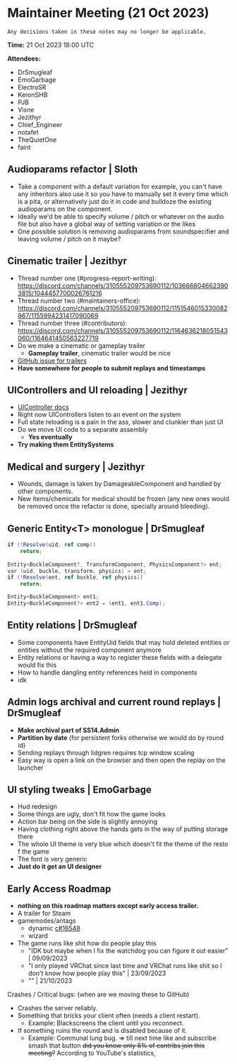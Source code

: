 ﻿# Maintainer Meeting (21 Oct 2023)
```admonish info
Any decisions taken in these notes may no longer be applicable.
```

**Time:** 21 Oct 2023 18:00 UTC

**Attendees:**
- DrSmugleaf
- EmoGarbage
- ElectroSR
- KeronSHB
- PJB
- Visne
- Jezithyr
- Chief_Engineer
- notafet
- TheQuietOne
- faint

## Audioparams refactor | Sloth
- Take a component with a default variation for example, you can't have any inheritors also use it so you have to manually set it every time which is a pita, or alternatively just do it in code and bulldoze the existing audioparams on the component.
- Ideally we'd be able to specify volume / pitch or whatever on the audio file but also have a global way of setting variation or the likes
- One possible solution is removing audioparams from soundspecifier and leaving volume / pitch on it maybe?


## Cinematic trailer | Jezithyr
- Thread number one (#progress-report-writing): https://discord.com/channels/310555209753690112/1036668046623903815/1044457700026761216
- Thread number two (#maintainers-office): https://discord.com/channels/310555209753690112/1151546015330082867/1155994231417090069
- Thread number three (#contributors): https://discord.com/channels/310555209753690112/1164636218051543060/1164641450563227719
- Do we make a cinematic or gameplay trailer
    - **Gameplay trailer**, cinematic trailer would be nice
- [GitHub issue for trailers](https://github.com/space-wizards/space-station-14/issues/20478)
- **Have somewhere for people to submit replays and timestamps**


## UIControllers and UI reloading | Jezithyr
- [UIController docs](https://docs.spacestation14.com/en/robust-toolbox/user-interface.html#ui-controllers)
- Right now UIControllers listen to an event on the system
- Full state reloading is a pain in the ass, slower and clunkier than just UI
- Do we move UI code to a separate assembly
    - **Yes eventually**
- **Try making them EntitySystems**


## Medical and surgery | Jezithyr
- Wounds, damage is taken by DamageableComponent and handled by other components.
- New items/chemicals for medical should be frozen (any new ones would be removed once the refactor is done, specially around bleeding).


## Generic Entity\<T> monologue | DrSmugleaf
```cs
if (!Resolve(uid, ref comp))
    return;
    
Entity<BuckleComponent?, TransformComponent, PhysicsComponent?> ent;
var (uid, buckle, transform, physics) = ent;
if (!Resolve(ent, ref buckle, ref physics))
    return;

Entity<BuckleComponent> ent1;
Entity<BuckleComponent?> ent2 = (ent1, ent1.Comp);
```


## Entity relations | DrSmugleaf
- Some components have EntityUid fields that may hold deleted entities or entities without the required component anymore
- Entity relations or having a way to register these fields with a delegate would fix this
- How to handle dangling entity references held in components
- idk


## Admin logs archival and current round replays | DrSmugleaf
- **Make archival part of SS14.Admin**
- **Partition by date** (for persistent forks otherwise we would do by round id)
- Sending replays through lidgren requires tcp window scaling
- Easy way is open a link on the browser and then open the replay on the launcher


## UI styling tweaks | EmoGarbage
- Hud redesign
- Some things are ugly, don't fit how the game looks
- Action bar being on the side is slightly annoying
- Having clothing right above the hands gets in the way of putting storage there
- The whole UI theme is very blue which doesn't fit the theme of the resto f the game
- The font is very generic
- **Just do it get an UI designer**


## Early Access Roadmap
- **nothing on this roadmap matters except early access trailer.**
- A trailer for Steam
- gamemodes/antags
    - dynamic [c#16548](https://github.com/space-wizards/space-station-14/pull/16548)
    - wizard
- The game runs like shit how do people play this
    - "IDK but maybe when I fix the watchdog you can figure it out easier" | 09/09/2023
    - "I only played VRChat since last time and VRChat runs like shit so I don't know how people play this" | 23/09/2023
    - "" | 21/10/2023


Crashes / Critical bugs: (when are we moving these to GitHub)
- Crashes the server reliably.
- Something that bricks your client often (needs a client restart).
    - Example: Blackscreens the client until you reconnect.
- If something ruins the round and is disabled because of it.
    - Example: Communal lung bug.
      => till next time
      like and subscribe
      smash that button
      ~~did you know only 6% of contribs join this meeting?~~ According to YouTube's statistics, 
